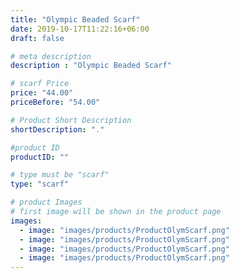 ```yaml
---
title: "Olympic Beaded Scarf"
date: 2019-10-17T11:22:16+06:00
draft: false

# meta description
description : "Olympic Beaded Scarf"

# scarf Price
price: "44.00"
priceBefore: "54.00"

# Product Short Description
shortDescription: "."

#product ID
productID: ""

# type must be "scarf"
type: "scarf"

# product Images
# first image will be shown in the product page
images:
  - image: "images/products/ProductOlymScarf.png"
  - image: "images/products/ProductOlymScarf.png"
  - image: "images/products/ProductOlymScarf.png"
  - image: "images/products/ProductOlymScarf.png"
---
```



